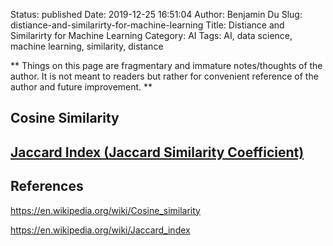 Status: published
Date: 2019-12-25 16:51:04
Author: Benjamin Du
Slug: distiance-and-similarirty-for-machine-learning
Title: Distiance and Similarirty for Machine Learning
Category: AI
Tags: AI, data science, machine learning, similarity, distance

**
Things on this page are fragmentary and immature notes/thoughts of the author.
It is not meant to readers but rather for convenient reference of the author and future improvement.
**


## Cosine Similarity

## [Jaccard Index (Jaccard Similarity Coefficient)](https://en.wikipedia.org/wiki/Jaccard_index)


## References

https://en.wikipedia.org/wiki/Cosine_similarity

https://en.wikipedia.org/wiki/Jaccard_index